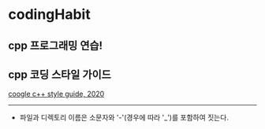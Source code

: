 codingHabit
===========
cpp 프로그래밍 연습!
--------------------
## cpp 코딩 스타일 가이드
[coogle c++ style guide, 2020](https://google.github.io/styleguide/cppguide.html)
***
* 파일과 디렉토리 이름은 소문자와 '-'(경우에 따라 '_')를 포함하여 짓는다.   
